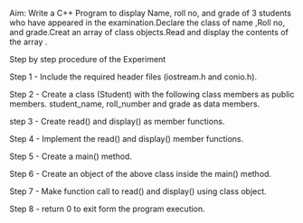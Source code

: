 Aim: Write a C++ Program to display Name, roll no, and grade of 3 students who have appeared in the examination.Declare the class of name ,Roll no, and grade.Creat an array of class objects.Read and display the contents of the array .

Step by step procedure of the Experiment

Step 1 - Include the required header files (iostream.h and conio.h).

Step 2 - Create a class (Student) with the following class members as public members. student_name, roll_number and grade as data members.

step 3 - Create read() and display() as member functions.

Step 4 - Implement the read() and display() member functions.

Step 5 - Create a main() method.

Step 6 - Create an object of the above class inside the main() method.

Step 7 - Make function call to read() and display() using class object.

Step 8 - return 0 to exit form the program execution.
